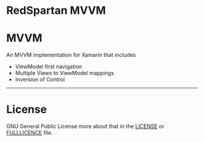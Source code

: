 **RedSpartan MVVM**
=====================
# MVVM
An MVVM implementation for Xamarin that includes
 - ViewModel first navigation
  - Multiple Views to ViewModel mappings
 - Inversion of Control
__________________

**License**
======

GNU General Public License more about that in the [LICENSE][1] or [FULLLICENCE][2] file. 

[1]: https://github.com/RedSpartan/MVVM/blob/master/LICENCE
[2]: https://github.com/RedSpartan/MVVM/blob/master/LICENCE.md
